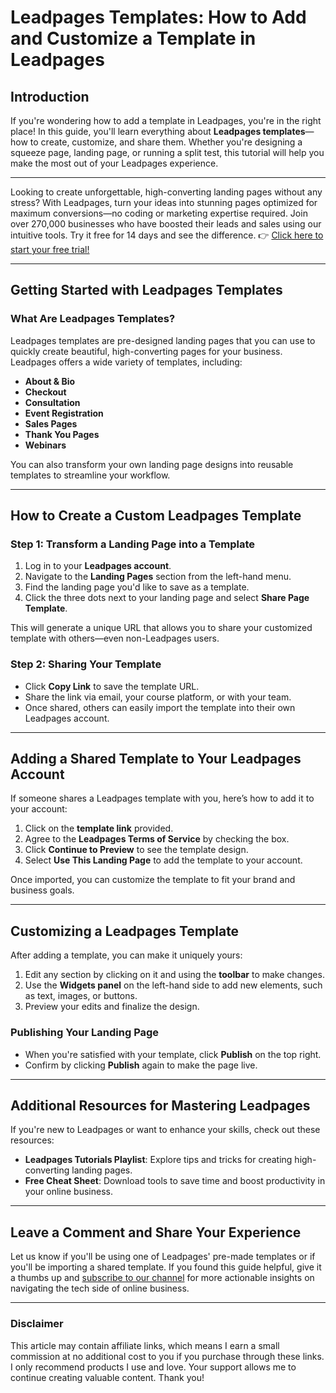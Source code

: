 # Leadpages Templates: How to Add and Customize a Template in Leadpages

## Introduction

If you're wondering how to add a template in Leadpages, you're in the right place! In this guide, you'll learn everything about **Leadpages templates**—how to create, customize, and share them. Whether you're designing a squeeze page, landing page, or running a split test, this tutorial will help you make the most out of your Leadpages experience.

---

Looking to create unforgettable, high-converting landing pages without any stress? With Leadpages, turn your ideas into stunning pages optimized for maximum conversions—no coding or marketing expertise required. Join over 270,000 businesses who have boosted their leads and sales using our intuitive tools. Try it free for 14 days and see the difference. 👉 [Click here to start your free trial!](https://bit.ly/LEadPages)

---

## Getting Started with Leadpages Templates

### What Are Leadpages Templates?

Leadpages templates are pre-designed landing pages that you can use to quickly create beautiful, high-converting pages for your business. Leadpages offers a wide variety of templates, including:

- **About & Bio**  
- **Checkout**  
- **Consultation**  
- **Event Registration**  
- **Sales Pages**  
- **Thank You Pages**  
- **Webinars**  

You can also transform your own landing page designs into reusable templates to streamline your workflow.

---

## How to Create a Custom Leadpages Template

### Step 1: Transform a Landing Page into a Template

1. Log in to your **Leadpages account**.  
2. Navigate to the **Landing Pages** section from the left-hand menu.  
3. Find the landing page you'd like to save as a template.  
4. Click the three dots next to your landing page and select **Share Page Template**.  

This will generate a unique URL that allows you to share your customized template with others—even non-Leadpages users.

### Step 2: Sharing Your Template

- Click **Copy Link** to save the template URL.  
- Share the link via email, your course platform, or with your team.  
- Once shared, others can easily import the template into their own Leadpages account.

---

## Adding a Shared Template to Your Leadpages Account

If someone shares a Leadpages template with you, here’s how to add it to your account:

1. Click on the **template link** provided.  
2. Agree to the **Leadpages Terms of Service** by checking the box.  
3. Click **Continue to Preview** to see the template design.  
4. Select **Use This Landing Page** to add the template to your account.  

Once imported, you can customize the template to fit your brand and business goals.

---

## Customizing a Leadpages Template

After adding a template, you can make it uniquely yours:

1. Edit any section by clicking on it and using the **toolbar** to make changes.  
2. Use the **Widgets panel** on the left-hand side to add new elements, such as text, images, or buttons.  
3. Preview your edits and finalize the design.  

### Publishing Your Landing Page

- When you're satisfied with your template, click **Publish** on the top right.  
- Confirm by clicking **Publish** again to make the page live.  

---

## Additional Resources for Mastering Leadpages

If you're new to Leadpages or want to enhance your skills, check out these resources:

- **Leadpages Tutorials Playlist**: Explore tips and tricks for creating high-converting landing pages.  
- **Free Cheat Sheet**: Download tools to save time and boost productivity in your online business.  

---

## Leave a Comment and Share Your Experience

Let us know if you'll be using one of Leadpages' pre-made templates or if you'll be importing a shared template. If you found this guide helpful, give it a thumbs up and [subscribe to our channel](https://bit.ly/LEadPages) for more actionable insights on navigating the tech side of online business.

---

### Disclaimer

This article may contain affiliate links, which means I earn a small commission at no additional cost to you if you purchase through these links. I only recommend products I use and love. Your support allows me to continue creating valuable content. Thank you!
